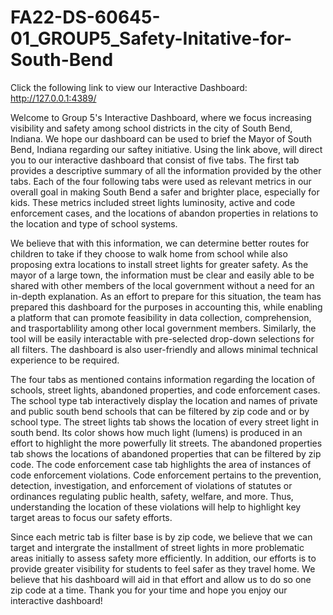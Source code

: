 # FA22-DS-60645-01_GROUP5_Safety-Initative-for-South-Bend

Click the following link to view our Interactive Dashboard: http://127.0.0.1:4389/

Welcome to Group 5's Interactive Dashboard, where we focus increasing visibility and safety among school districts in the city of South Bend, Indiana. We hope our dashboard can be used to brief the Mayor of South Bend, Indiana regarding our saftey initiative. Using the link above, will direct you to our interactive dashboard that consist of five tabs. The first tab provides a descriptive summary of all the information provided by the other tabs. Each of the four following tabs were used as relevant metrics in our overall goal in making South Bend a safer and brighter place, especially for kids. These metrics included street lights luminosity, active and code enforcement cases, and the locations of abandon properties in relations to the location and type of school systems. 

We believe that with this information, we can determine better routes for children to take if they choose to walk home from school while also proposing extra locations to install street lights for greater safety. As the mayor of a large town, the information must be clear and easily able to be shared with other members of the local government without a need for an in-depth explanation. As an effort to prepare for this situation, the team has prepared this dashboard for the purposes in accounting this, while enabling a platform that can promote feasibility in data collection, comprehension, and trasportablility among other local government members. Similarly, the tool will be easily interactable with pre-selected drop-down selections for all filters. The dashboard is also user-friendly and allows minimal technical experience to be required.

The four tabs as mentioned contains information regarding the location of schools, street lights, abandoned properties, and code enforcement cases. The school type tab interactively display the location and names of private and public south bend schools that can be filtered by zip code and or by school type. The street lights tab shows the location of every street light in south bend. Its color shows how much light (lumens) is produced in an effort to highlight the more powerfully lit streets. The abandoned properties tab shows the locations of abandoned properties that can be filtered by zip code. The code enforcement case tab highlights the area of instances of code enforcement violations. Code enforcement pertains to the prevention, detection, investigation, and enforcement of violations of statutes or ordinances regulating public health, safety, welfare, and more. Thus, understanding the location of these violations will help to highlight key target areas to focus our safety efforts. 

Since each metric tab is filter base is by zip code, we believe that we can target and intergrate  the installment of street lights in more problematic areas initially to assess safety more efficiently. In addition, our efforts is to provide greater visibility for students to feel safer as they travel home. We believe that his dashboard will aid in that effort and allow us to do so one zip code at a time. Thank you for your time and hope you enjoy our interactive dashboard!
